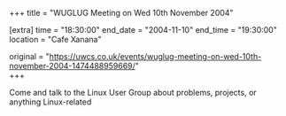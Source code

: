 +++
title = "WUGLUG Meeting on Wed 10th November 2004"

[extra]
time = "18:30:00"
end_date = "2004-11-10"
end_time = "19:30:00"
location = "Cafe Xanana"

original = "https://uwcs.co.uk/events/wuglug-meeting-on-wed-10th-november-2004-1474488959669/"    
+++

Come and talk to the Linux User Group about problems, projects, or anything Linux-related

